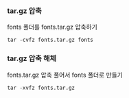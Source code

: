### tar.gz 압축

fonts 폴더를 fonts.tar.gz 압축하기

```
tar -cvfz fonts.tar.gz fonts
```

### tar.gz 압축 해체

fonts.tar.gz 압축 풀어서 fonts 폴더로 만들기

```
tar -xvfz fonts.tar.gz
```
